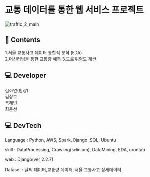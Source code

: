 # 교통 데이터를 통한 웹 서비스 프로젝트

![traffic_2_main](https://user-images.githubusercontent.com/85288036/136682471-8bb94cc9-c4ec-4d3a-882b-d6dcc113b492.PNG)



## 📖 Contents  
1.서울 교통사고 데이터 통합적 분석 (EDA)  
2.머신러닝을 통한 교통량 예측
3.도로 위험도 계싼

  
## 💻 Developer
김하연(팀장)     
김장호    
복혜빈   
최윤선

## 💻 DevTech  
Language : Python, AWS, Spark, Django ,SQL, Ubuntu

skill : DataProcessing, Crawling(selinium), DataMining, EDA, crontab

web : Django(ver 2.2.7)  

Dataset : 날씨 데이터,교통량 데이터, 서울 교통사고 상세데이터
